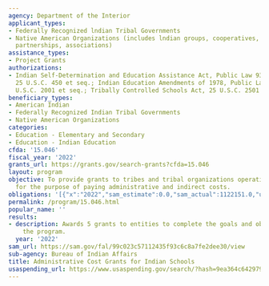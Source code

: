 ```yaml
---
agency: Department of the Interior
applicant_types:
- Federally Recognized lndian Tribal Governments
- Native American Organizations (includes lndian groups, cooperatives, corporations,
  partnerships, associations)
assistance_types:
- Project Grants
authorizations:
- Indian Self-Determination and Education Assistance Act, Public Law 93-638, as amended,
  25 U.S.C. 450 et seq.; Indian Education Amendments of 1978, Public Law 95-561, 25
  U.S.C. 2001 et seq.; Tribally Controlled Schools Act, 25 U.S.C. 2501 et seq.
beneficiary_types:
- American Indian
- Federally Recognized Indian Tribal Governments
- Native American Organizations
categories:
- Education - Elementary and Secondary
- Education - Indian Education
cfda: '15.046'
fiscal_year: '2022'
grants_url: https://grants.gov/search-grants?cfda=15.046
layout: program
objective: To provide grants to tribes and tribal organizations operating schools
  for the purpose of paying administrative and indirect costs.
obligations: '[{"x":"2022","sam_estimate":0.0,"sam_actual":1122151.0,"usa_spending_actual":21907536.0},{"x":"2023","sam_estimate":11937350.0,"sam_actual":0.0,"usa_spending_actual":19148500.0},{"x":"2024","sam_estimate":12000000.0,"sam_actual":0.0,"usa_spending_actual":0.0}]'
permalink: /program/15.046.html
popular_name: ''
results:
- description: Awards 5 grants to entities to complete the goals and objectives of
    the program.
  year: '2022'
sam_url: https://sam.gov/fal/99c023c57112435f93c6c8a7fe2dee30/view
sub-agency: Bureau of Indian Affairs
title: Administrative Cost Grants for Indian Schools
usaspending_url: https://www.usaspending.gov/search/?hash=9ea364c6429794d4fd71951bfb5eaaf0
---
```

